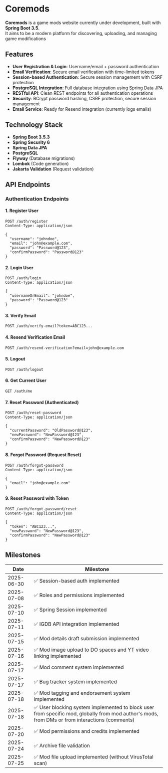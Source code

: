 # Coremods

**Coremods** is a game mods website currently under development, built with **Spring Boot 3.5**.  
It aims to be a modern platform for discovering, uploading, and managing game modifications

## Features

- **User Registration & Login**: Username/email + password authentication
- **Email Verification**: Secure email verification with time-limited tokens
- **Session-based Authentication**: Secure session management with CSRF protection
- **PostgreSQL Integration**: Full database integration using Spring Data JPA
- **RESTful API**: Clean REST endpoints for all authentication operations
- **Security**: BCrypt password hashing, CSRF protection, secure session management
- **Email Service**: Ready for Resend integration (currently logs emails)

## Technology Stack

- **Spring Boot 3.5.3**
- **Spring Security 6**
- **Spring Data JPA**
- **PostgreSQL**
- **Flyway** (Database migrations)
- **Lombok** (Code generation)
- **Jakarta Validation** (Request validation)

## API Endpoints

### Authentication Endpoints

#### 1. Register User

```http
POST /auth/register
Content-Type: application/json

{
  "username": "johndoe",
  "email": "john@example.com",
  "password": "Password@123",
  "confirmPassword": "Password@123"
}
```

#### 2. Login User

```http
POST /auth/login
Content-Type: application/json

{
  "usernameOrEmail": "johndoe",
  "password": "Password@123"
}
```

#### 3. Verify Email

```http
POST /auth/verify-email?token=ABC123...
```

#### 4. Resend Verification Email

```http
POST /auth/resend-verification?email=john@example.com
```

#### 5. Logout

```http
POST /auth/logout
```

#### 6. Get Current User

```http
GET /auth/me
```

#### 7. Reset Password (Authenticated)

```http
POST /auth/reset-password
Content-Type: application/json

{
  "currentPassword": "OldPassword@123",
  "newPassword": "NewPassword@123",
  "confirmPassword": "NewPassword@123"
}
```

#### 8. Forgot Password (Request Reset)

```http
POST /auth/forgot-password
Content-Type: application/json

{
  "email": "john@example.com"
}
```

#### 9. Reset Password with Token

```http
POST /auth/forgot-password/reset
Content-Type: application/json

{
  "token": "ABC123...",
  "newPassword": "NewPassword@123",
  "confirmPassword": "NewPassword@123"
}
```

## Milestones

| Date       | Milestone                                                                                                                                     |
|------------|-----------------------------------------------------------------------------------------------------------------------------------------------|
| 2025-06-30 | ✅ Session-based auth implemented                                                                                                              |
| 2025-07-08 | ✅ Roles and permissions implemented                                                                                                           |
| 2025-07-10 | ✅ Spring Session implemented                                                                                                                  |
| 2025-07-11 | ✅ IGDB API integration implemented                                                                                                            |
| 2025-07-15 | ✅ Mod details draft submission implemented                                                                                                    |
| 2025-07-16 | ✅ Mod image upload to DO spaces and YT video linking implemented                                                                              |
| 2025-07-17 | ✅ Mod comment system implemented                                                                                                              |
| 2025-07-17 | ✅ Bug tracker system implemented                                                                                                              |
| 2025-07-18 | ✅ Mod tagging and endorsement system implemented                                                                                              |
| 2025-07-18 | ✅ User blocking system implemented to block user from specific mod, globally from mod author's mods, from DMs or from interactions (comments) |
| 2025-07-20 | ✅ Mod permissions and credits implemented                                                                                                     |
| 2025-07-24 | ✅ Archive file validation                                                                                     |
| 2025-07-25 | ✅ Mod file upload implemented (without VirusTotal scan)                                                                                       |